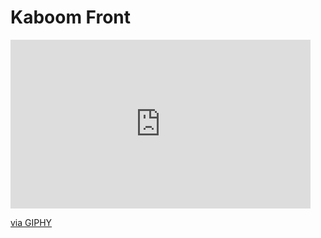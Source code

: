 # Kaboom Front

<iframe src="https://giphy.com/embed/0i9sq94reDZu4AAW9n" width="480" height="270" frameBorder="0" class="giphy-embed" allowFullScreen></iframe><p><a href="https://giphy.com/gifs/0i9sq94reDZu4AAW9n">via GIPHY</a></p>
